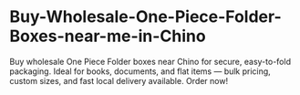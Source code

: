 # Buy-Wholesale-One-Piece-Folder-Boxes-near-me-in-Chino
Buy wholesale One Piece Folder boxes near Chino for secure, easy-to-fold packaging. Ideal for books, documents, and flat items — bulk pricing, custom sizes, and fast local delivery available. Order now!
